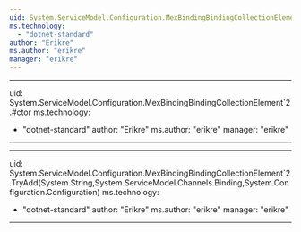 ```yaml
---
uid: System.ServiceModel.Configuration.MexBindingBindingCollectionElement`2
ms.technology: 
  - "dotnet-standard"
author: "Erikre"
ms.author: "erikre"
manager: "erikre"
---
```


---
uid: System.ServiceModel.Configuration.MexBindingBindingCollectionElement`2.#ctor
ms.technology: 
  - "dotnet-standard"
author: "Erikre"
ms.author: "erikre"
manager: "erikre"
---

---
uid: System.ServiceModel.Configuration.MexBindingBindingCollectionElement`2.TryAdd(System.String,System.ServiceModel.Channels.Binding,System.Configuration.Configuration)
ms.technology: 
  - "dotnet-standard"
author: "Erikre"
ms.author: "erikre"
manager: "erikre"
---
